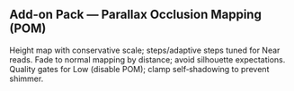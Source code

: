 ## Add-on Pack — Parallax Occlusion Mapping (POM)
Height map with conservative scale; steps/adaptive steps tuned for Near reads.
Fade to normal mapping by distance; avoid silhouette expectations.
Quality gates for Low (disable POM); clamp self‑shadowing to prevent shimmer.